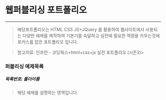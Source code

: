 # 웹퍼블리싱 포트폴리오

<hr>

> 해당포트폴리오는 HTML CSS JS+JQuery 를 활용하여 웹사이트에서 사용되는 다양한 예제를 제작하여 기본기를 숙달하고 실전에 필요한 역량을 키우는것에 포커스를 잡은 포트폴리오 입니다.

> 참고자료: 인프런 - 코딩웍스<html+css+js 실전 포트폴리오 (시즌2)>

### 퍼블리싱 예제목록

##### 목록번호: 폴더이름

> 해당 예제를 설명하는 영역입니다.
